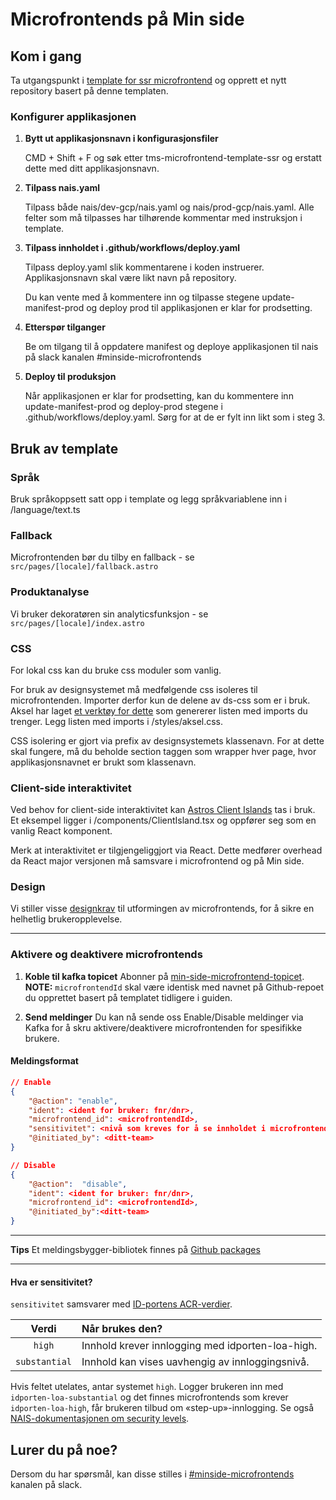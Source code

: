 # Microfrontends på Min side

## Kom i gang

Ta utgangspunkt i [template for ssr microfrontend](https://github.com/navikt/tms-microfrontend-template-ssr) og opprett et nytt repository basert på denne templaten.

### Konfigurer applikasjonen


1. **Bytt ut applikasjonsnavn i konfigurasjonsfiler**
   
   CMD + Shift + F og søk etter tms-microfrontend-template-ssr og erstatt dette med ditt applikasjonsnavn.
   
3. **Tilpass nais.yaml**
   
   Tilpass både nais/dev-gcp/nais.yaml og nais/prod-gcp/nais.yaml. Alle felter som må tilpasses har tilhørende kommentar med instruksjon i template.


3. **Tilpass innholdet i .github/workflows/deploy.yaml**

   Tilpass deploy.yaml slik kommentarene i koden instruerer. Applikasjonsnavn skal være likt navn på repository.

   Du kan vente med å kommentere inn og tilpasse stegene update-manifest-prod og deploy prod til applikasjonen er klar for prodsetting. 

5. **Etterspør tilganger**
   
   Be om tilgang til å oppdatere manifest og deploye applikasjonen til nais på slack kanalen #minside-microfrontends

6. **Deploy til produksjon**
   
   Når applikasjonen er klar for prodsetting, kan du kommentere inn update-manifest-prod og deploy-prod stegene i .github/workflows/deploy.yaml. Sørg for at de er fylt inn likt som i steg 3.


## Bruk av template

### Språk
   
   Bruk språkoppsett satt opp i template og legg språkvariablene inn i /language/text.ts


### Fallback

   Microfrontenden bør du tilby en fallback - se `src/pages/[locale]/fallback.astro`


### Produktanalyse

   Vi bruker dekoratøren sin analyticsfunksjon - se `src/pages/[locale]/index.astro`


### CSS

   For lokal css kan du bruke css moduler som vanlig. 

   For bruk av designsystemet må medfølgende css isoleres til microfrontenden. Importer derfor kun de delene av ds-css som er i bruk. Aksel har laget [et verktøy for dette](https://aksel.nav.no/grunnleggende/kode/kommandolinje#56838966b1fc) som genererer listen med imports du trenger. Legg listen med imports i /styles/aksel.css.

   CSS isolering er gjort via prefix av designsystemets klassenavn. For at dette skal fungere, må du beholde section taggen som wrapper hver page, hvor applikasjonsnavnet er brukt som klassenavn.


### Client-side interaktivitet

   Ved behov for client-side interaktivitet kan [Astros Client Islands](https://docs.astro.build/en/concepts/islands/#client-islands) tas i bruk. Et eksempel ligger i /components/ClientIsland.tsx og oppfører seg som en vanlig React komponent. 

   Merk at interaktivitet er tilgjengeliggjort via React. Dette medfører overhead da React major versjonen må samsvare i microfrontend og på Min side.


### Design

   Vi stiller visse [designkrav](https://aksel.nav.no/god-praksis/artikler/retningslinjer-for-design-av-mikrofrontends) til utformingen av microfrontends, for å sikre en helhetlig brukeropplevelse.
   
---

### Aktivere og deaktivere microfrontends

1. **Koble til kafka topicet**
   Abonner på [min-side-microfrontend-topicet](https://github.com/navikt/min-side-microfrontend-topic-iac). **NOTE:** `microfrontendId` skal være identisk med navnet på Github-repoet du opprettet basert på templatet tidligere i guiden.

1. **Send meldinger**
   Du kan nå sende oss Enable/Disable meldinger via Kafka for å skru aktivere/deaktivere microfrontenden for spesifikke brukere.

#### Meldingsformat

```json
// Enable
{
    "@action": "enable",
    "ident": <ident for bruker: fnr/dnr>,
    "microfrontend_id": <microfrontendId>,
    "sensitivitet": <nivå som kreves for å se innholdet i microfrontenden, gyldige verdier: substantial og high>,
    "@initiated_by": <ditt-team>
}
```

```json
// Disable
{
    "@action":  "disable",
    "ident": <ident for bruker: fnr/dnr>,
    "microfrontend_id": <microfrontendId>,
    "@initiated_by":<ditt-team>
}
```

---

**Tips** Et meldingsbygger-bibliotek finnes på [Github packages](https://github.com/navikt/tms-mikrofrontend-selector/packages/1875650)

---

#### Hva er sensitivitet?

`sensitivitet` samsvarer med [ID-portens ACR-verdier](https://docs.digdir.no/docs/idporten/oidc/oidc_protocol_id_token#acr-values).

|     Verdi     | Når brukes den?                                  |
| :-----------: | :----------------------------------------------- |
|    `high`     | Innhold krever innlogging med idporten-loa-high. |
| `substantial` | Innhold kan vises uavhengig av innloggingsnivå.  |

Hvis feltet utelates, antar systemet `high`. Logger brukeren inn med `idporten-loa-substantial` og det finnes microfrontends som krever `idporten-loa-high`, får brukeren tilbud om «step-up»-innlogging. Se også [NAIS-dokumentasjonen om security levels](https://docs.nais.io/security/auth/idporten/#security-levels).


## Lurer du på noe?

Dersom du har spørsmål, kan disse stilles i [#minside-microfrontends](https://nav-it.slack.com/archives/C04V21LT27P) kanalen på slack.
